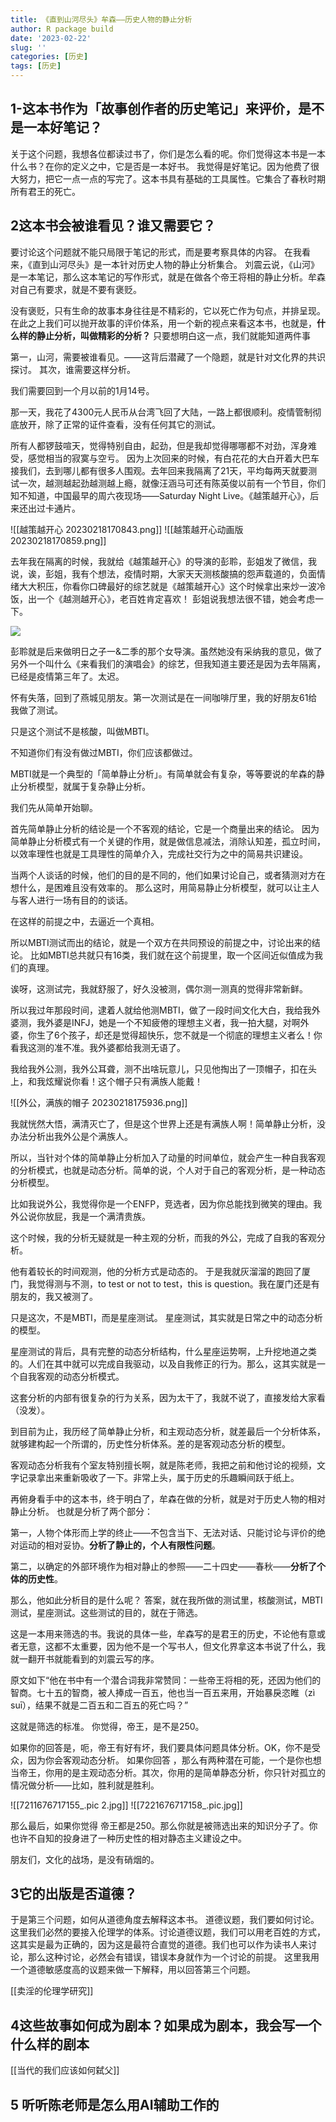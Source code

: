 ```yaml
---
title: 《直到山河尽头》牟森——历史人物的静止分析
author: R package build
date: '2023-02-22'
slug: ''
categories: [历史]
tags: [历史]
---
```

## 1-这本书作为「故事创作者的历史笔记」来评价，是不是一本好笔记？
关于这个问题，我想各位都读过书了，你们是怎么看的呢。你们觉得这本书是一本什么书？在你的定义之中，它是否是一本好书。
我觉得是好笔记。因为他费了很大努力，把它一点一点的写完了。这本书具有基础的工具属性。它集合了春秋时期所有君王的死亡。

## 2这本书会被谁看见？谁又需要它？
要讨论这个问题就不能只局限于笔记的形式，而是要考察具体的内容。
在我看来，《直到山河尽头》是一本针对历史人物的静止分析集合。
刘震云说，《山河》是一本笔记，那么这本笔记的写作形式，就是在做各个帝王将相的静止分析。牟森对自己有要求，就是不要有褒贬。

没有褒贬，只有生命的故事本身往往是不精彩的，它以死亡作为句点，并排呈现。在此之上我们可以抛开故事的评价体系，用一个新的视点来看这本书，也就是，**什么样的静止分析，叫做精彩的分析？**
只要想明白这一点，我们就能知道两件事

第一，山河，需要被谁看见。——这背后潜藏了一个隐题，就是针对文化界的共识探讨。
其次，谁需要这样分析。

我们需要回到一个月以前的1月14号。

那一天，我花了4300元人民币从台湾飞回了大陆，一路上都很顺利。疫情管制彻底放开，除了正常的证件查看，没有任何其它的测试。

所有人都锣鼓喧天，觉得特别自由，起劲，但是我却觉得哪哪都不对劲，浑身难受，感觉相当的寂寞与空亏。
因为上次回来的时候，有白花花的大白开着大巴车接我们，去到哪儿都有很多人围观。去年回来我隔离了21天，平均每两天就要测试一次，越测越起劲越测越上瘾，就像汪涵马可还有陈英俊以前有一个节目，你们知不知道，中国最早的周六夜现场——Saturday Night Live。《越策越开心》，后来还出过卡通片。

![[越策越开心 20230218170843.png]]
![[越策越开心动画版20230218170859.png]]

去年我在隔离的时候，我就给《越策越开心》的导演的彭聆，彭姐发了微信，我说，诶，彭姐，我有个想法，疫情时期，大家天天测核酸搞的怨声载道的，负面情绪大大积压，你看你口碑最好的综艺就是《越策越开心》这个时候拿出来炒一波冷饭，出一个《越测越开心》，老百姓肯定喜欢！
彭姐说我想法很不错，她会考虑一下。

![](https://s1.vika.cn/space/2023/02/23/1b74517e698b424abb68c0c516dc2b8c)

彭聆就是后来做明日之子一&二季的那个女导演。虽然她没有采纳我的意见，做了另外一个叫什么《来看我们的演唱会》的综艺，但我知道主要还是因为去年隔离，已经是疫情第三年了。太迟。

怀有失落，回到了燕城见朋友。第一次测试是在一间咖啡厅里，我的好朋友61给我做了测试。

只是这个测试不是核酸，叫做MBTI。

不知道你们有没有做过MBTI，你们应该都做过。

MBTI就是一个典型的「简单静止分析」。有简单就会有复杂，等等要说的牟森的静止分析模型，就属于复杂静止分析。

我们先从简单开始聊。

首先简单静止分析的结论是一个不客观的结论，它是一个商量出来的结论。
因为简单静止分析模式有一个关键的作用，就是做信息减法，消除认知差，孤立时间，以效率理性也就是工具理性的简单介入，完成社交行为之中的简易共识建设。

当两个人谈话的时候，他们的目的是不同的，他们如果讨论自己，或者猜测对方在想什么，是困难且没有效率的。
那么这时，用简易静止分析模型，就可以让主人与客人进行一场有目的的谈话。

在这样的前提之中，去逼近一个真相。

所以MBTI测试而出的结论，就是一个双方在共同预设的前提之中，讨论出来的结论。
比如MBTI总共就只有16类，我们就在这个前提里，取一个区间近似值成为我们的真理。

诶呀，这测试完，我就舒服了，好久没被测，偶尔测一测真的觉得非常新鲜。

所以我过年那段时间，逮着人就给他测MBTI，做了一段时间文化大白，我给我外婆测，我外婆是INFJ，她是一个不知疲倦的理想主义者，我一拍大腿，对啊外婆，你生了6个孩子，却还是觉得超快乐，您不就是一个彻底的理想主义者么！你看我这测的准不准。我外婆都给我测无语了。

我给我外公测，我外公耳聋，测不出啥玩意儿，只见他掏出了一顶帽子，扣在头上，和我炫耀说你看！这个帽子只有满族人能戴！

![[外公，满族的帽子 20230218175936.png]]

我就恍然大悟，满清灭亡了，但是这个世界上还是有满族人啊！简单静止分析，没办法分析出我外公是个满族人。

所以，当针对个体的简单静止分析加入了动量的时间单位，就会产生一种自我客观的分析模式，也就是动态分析。简单的说，个人对于自己的客观分析，是一种动态分析模型。

比如我说外公，我觉得你是一个ENFP，竞选者，因为你总能找到微笑的理由。我外公说你放屁，我是一个满清贵族。

这个时候，我的分析无疑就是一种主观的分析，而我的外公，完成了自我的客观分析。

他有着较长的时间观测，他的分析方式是动态的。
于是我就灰溜溜的跑回了厦门，我觉得测与不测，to test or not to test，this is              question。我在厦门还是有朋友的，我又被测了。

只是这次，不是MBTI，而是星座测试。
星座测试，其实就是日常之中的动态分析的模型。

星座测试的背后，具有完整的动态分析结构，什么星座运势啊，上升挖地道之类的。人们在其中就可以完成自我驱动，以及自我修正的行为。那么，这其实就是一个自我客观的动态分析模式。

这套分析的内部有很复杂的行为关系，因为太干了，我就不说了，直接发给大家看（没发）。

到目前为止，我历经了简单静止分析，和主观动态分析，就差最后一个分析体系，就够建构起一个所谓的，历史性分析体系。差的是客观动态分析的模型。

客观动态分析我有个室友特别擅长啊，就是陈老师，我把之前和他讨论的视频，文字记录拿出来重新吸收了一下。非常上头，属于历史的乐趣瞬间跃于纸上。

再俯身看手中的这本书，终于明白了，牟森在做的分析，就是对于历史人物的相对静止分析。
也就是分析了两个部分：

第一，人物个体形而上学的终止——不包含当下、无法对话、只能讨论与评价的绝对运动的相对妥协。**分析了静止的，个人有限性问题**。

第二，以确定的外部环境作为相对静止的参照——二十四史——春秋——**分析了个体的历史性**。

那么，他如此分析目的是什么呢？
答案，就在我所做的测试里，核酸测试，MBTI测试，星座测试。这些测试的目的，就在于筛选。

这是一本用来筛选的书。我说的具体一些，牟森写的是君王的历史，不论他有意或者无意，这都不太重要，因为他不是一个写书人，但文化界拿这本书说了什么，我就一翻开书就能看到的刘震云写的序。 

原文如下“他在书中有一个潜合词我非常赞同：一些帝王将相的死，还因为他们的智商。七十五的智商，被人捧成一百五，他也当一百五来用，开始暴戾恣睢（zì suī），结果不就是二百五和二百五的死亡吗？”

这就是筛选的标准。
你觉得，帝王，是不是250。

如果你的回答是，呃，帝王有好有坏，我们要具体问题具体分析。OK，你不是受众，因为你会客观动态分析。
如果你回答 ，那么有两种潜在可能，一个是你也想当帝王，你用的是主观动态分析。其次，你用的是简单静态分析，你只针对孤立的情况做分析——比如，胜利就是胜利。

![[7211676717155_.pic 2.jpg]]
![[7221676717158_.pic.jpg]]

那么最后，如果你觉得 帝王都是250。那么你就是被筛选出来的知识分子了。你也许不自知的投身进了一种历史性的相对静态主义建设之中。

朋友们，文化的战场，是没有硝烟的。

## 3它的出版是否道德？

于是第三个问题，如何从道德角度去解释这本书。
道德议题，我们要如何讨论。这里我们必然的要接入伦理学的体系。讨论道德议题，我们可以用老百姓的方式，这其实是最为正确的，因为这是最符合直觉的道德。我们也可以作为读书人来讨论，那么这种讨论，必然会有错误，错误本身就作为一个讨论的前提。
这里我用一个道德敏感度高的议题来做一下解释，用以回答第三个问题。

[[卖淫的伦理学研究]]

## 4这些故事如何成为剧本？如果成为剧本，我会写一个什么样的剧本

[[当代的我们应该如何弑父]]

## 5 听听陈老师是怎么用AI辅助工作的